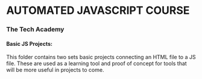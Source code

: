 # AUTOMATED JAVASCRIPT COURSE
### The Tech Academy

#### Basic JS  Projects:
This folder contains two sets basic projects connecting an  HTML file to a JS  file. These are used as a learning tool and proof of concept for tools that  will be more  useful in projects to come.